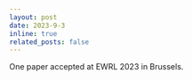 ```yaml
---
layout: post
date: 2023-9-3
inline: true
related_posts: false
---
```

One paper accepted at EWRL 2023 in Brussels. 